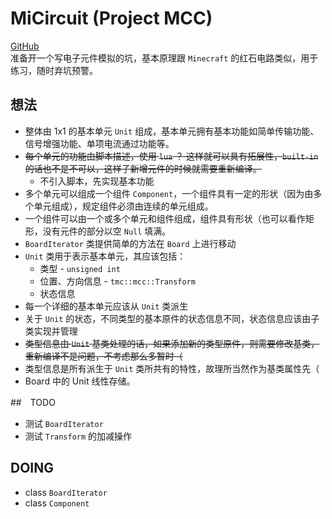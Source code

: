 # MiCircuit (Project MCC)
 [GitHub](https://github.com/tamce/MiCircuit)  
 准备开一个写电子元件模拟的坑，基本原理跟 `Minecraft` 的红石电路类似，用于练习，随时弃坑预警。
 
## 想法
 * 整体由 1x1 的基本单元 `Unit` 组成，基本单元拥有基本功能如简单传输功能、信号增强功能、单项电流通过功能等。
 * ~~每个单元的功能由脚本描述，使用 `lua` ？ 这样就可以具有拓展性，`built-in` 的话也不是不可以，这样子新增元件的时候就需要重新编译。~~
    * 不引入脚本，先实现基本功能
 * 多个单元可以组成一个组件 `Component`，一个组件具有一定的形状（因为由多个单元组成），规定组件必须由连续的单元组成。
 * 一个组件可以由一个或多个单元和组件组成，组件具有形状（也可以看作矩形，没有元件的部分以空 `Null` 填满。
 * `BoardIterator` 类提供简单的方法在 `Board` 上进行移动
 * `Unit` 类用于表示基本单元，其应该包括：
    * 类型 - `unsigned int`
    * 位置、方向信息 - `tmc::mcc::Transform`
    * 状态信息
 * 每一个详细的基本单元应该从 `Unit` 类派生
 * 关于 `Unit` 的状态，不同类型的基本原件的状态信息不同，状态信息应该由子类实现并管理
 * ~~类型信息由 `Unit` 基类处理的话，如果添加新的类型原件，则需要修改基类，重新编译不是问题，不考虑那么多暂时（~~
 * 类型信息是所有派生于 `Unit` 类所共有的特性，故理所当然作为基类属性先（
 * Board 中的 Unit 线性存储。

##　TODO
 * 测试 `BoardIterator`
 * 测试 `Transform` 的加减操作

## DOING
 * class `BoardIterator`
 * class `Component`
